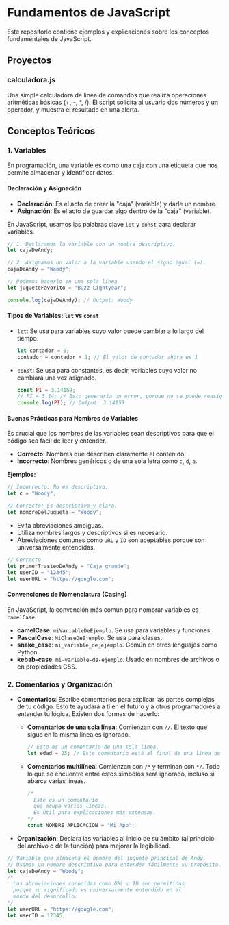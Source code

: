 # Fundamentos de JavaScript

Este repositorio contiene ejemplos y explicaciones sobre los conceptos fundamentales de JavaScript.

## Proyectos

### calculadora.js

Una simple calculadora de línea de comandos que realiza operaciones aritméticas básicas (+, -, *, /). El script solicita al usuario dos números y un operador, y muestra el resultado en una alerta.

## Conceptos Teóricos

### 1. Variables

En programación, una variable es como una caja con una etiqueta que nos permite almacenar y identificar datos.

#### Declaración y Asignación

*   **Declaración**: Es el acto de crear la "caja" (variable) y darle un nombre.
*   **Asignación**: Es el acto de guardar algo dentro de la "caja" (variable).

En JavaScript, usamos las palabras clave `let` y `const` para declarar variables.

```javascript
// 1. Declaramos la variable con un nombre descriptivo.
let cajaDeAndy;

// 2. Asignamos un valor a la variable usando el signo igual (=).
cajaDeAndy = "Woody";

// Podemos hacerlo en una sola línea
let jugueteFavorito = "Buzz Lightyear";

console.log(cajaDeAndy); // Output: Woody
```

#### Tipos de Variables: `let` vs `const`

*   `let`: Se usa para variables cuyo valor puede cambiar a lo largo del tiempo.
    ```javascript
    let contador = 0;
    contador = contador + 1; // El valor de contador ahora es 1
    ```
*   `const`: Se usa para constantes, es decir, variables cuyo valor no cambiará una vez asignado.
    ```javascript
    const PI = 3.14159;
    // PI = 3.14; // Esto generaría un error, porque no se puede reasignar una constante.
    console.log(PI); // Output: 3.14159
    ```

#### Buenas Prácticas para Nombres de Variables

Es crucial que los nombres de las variables sean descriptivos para que el código sea fácil de leer y entender.

*   **Correcto**: Nombres que describen claramente el contenido.
*   **Incorrecto**: Nombres genéricos o de una sola letra como `c`, `d`, `a`.

**Ejemplos:**

```javascript
// Incorrecto: No es descriptivo.
let c = "Woody";

// Correcto: Es descriptivo y claro.
let nombreDelJuguete = "Woody";
```

*   Evita abreviaciones ambiguas.
*   Utiliza nombres largos y descriptivos si es necesario.
*   Abreviaciones comunes como `URL` y `ID` son aceptables porque son universalmente entendidas.

```javascript
// Correcto
let primerTrasteoDeAndy = "Caja grande";
let userID = "12345";
let userURL = "https://google.com";
```

#### Convenciones de Nomenclatura (Casing)

En JavaScript, la convención más común para nombrar variables es `camelCase`.

*   **camelCase**: `miVariableDeEjemplo`. Se usa para variables y funciones.
*   **PascalCase**: `MiClaseDeEjemplo`. Se usa para clases.
*   **snake_case**: `mi_variable_de_ejemplo`. Común en otros lenguajes como Python.
*   **kebab-case**: `mi-variable-de-ejemplo`. Usado en nombres de archivos o en propiedades CSS.

### 2. Comentarios y Organización

*   **Comentarios**: Escribe comentarios para explicar las partes complejas de tu código. Esto te ayudará a ti en el futuro y a otros programadores a entender tu lógica. Existen dos formas de hacerlo:

    *   **Comentarios de una sola línea**: Comienzan con `//`. El texto que sigue en la misma línea es ignorado.
        ```javascript
        // Esto es un comentario de una sola línea.
        let edad = 25; // Este comentario está al final de una línea de código.
        ```

    *   **Comentarios multilínea**: Comienzan con `/*` y terminan con `*/`. Todo lo que se encuentre entre estos símbolos será ignorado, incluso si abarca varias líneas.
        ```javascript
        /*
          Este es un comentario
          que ocupa varias líneas.
          Es útil para explicaciones más extensas.
        */
        const NOMBRE_APLICACION = "Mi App";
        ```

*   **Organización**: Declara las variables al inicio de su ámbito (al principio del archivo o de la función) para mejorar la legibilidad.

```javascript
// Variable que almacena el nombre del juguete principal de Andy.
// Usamos un nombre descriptivo para entender fácilmente su propósito.
let cajaDeAndy = "Woody";
/*
  Las abreviaciones conocidas como URL o ID son permitidas
  porque su significado es universalmente entendido en el
  mundo del desarrollo.
*/
let userURL = "https://google.com";
let userID = 12345;
```